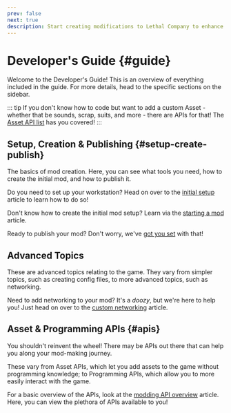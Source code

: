 ```yaml
---
prev: false
next: true
description: Start creating modifications to Lethal Company to enhance everyone's experience.
---
```


# Developer's Guide {#guide}

Welcome to the Developer's Guide! This is an overview of everything included in the guide. For more details, head to the specific sections on the sidebar.

::: tip
If you don't know how to code but want to add a custom Asset - whether that be sounds, scrap, suits, and more - there are APIs for that!
The [Asset API list](/modding/apis/overview#asset-apis) has you covered!
:::

## Setup, Creation & Publishing {#setup-create-publish}

The basics of mod creation. Here, you can see what tools you need, how to create the initial mod, and how to publish it. 

Do you need to set up your workstation? Head on over to the [initial setup](/modding/initial-setup) article to learn how to do so!

Don't know how to create the initial mod setup? Learn via the [starting a mod](/modding/starting-a-mod) article.

Ready to publish your mod? Don't worry, we've [got you set](/modding/publishing-your-mod) with that!

## Advanced Topics

These are advanced topics relating to the game. They vary from simpler topics, such as creating config files, to more advanced topics, such as networking. 

Need to add networking to your mod? It's a _doozy_, but we're here to help you! Just head on over to the [custom networking](/modding/advanced/networking) article.

## Asset & Programming APIs {#apis}

You shouldn't reinvent the wheel! There may be APIs out there that can help you along your mod-making journey.

These vary from Asset APIs, which let you add assets to the game without programming knowledge; to Programming APIs, which allow you to more easily interact with the game.

For a basic overview of the APIs, look at the [modding API overview](/modding/apis/overview) article. Here, you can view the plethora of APIs available to you!